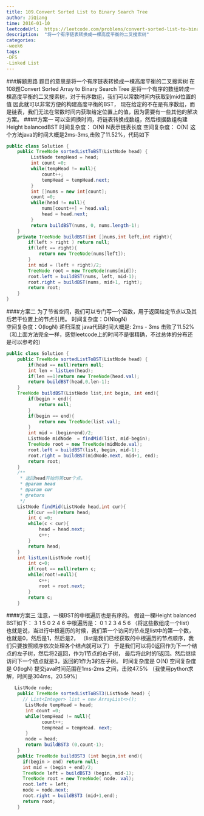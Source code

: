 ```yaml
---
title: 109.Convert Sorted List to Binary Search Tree
author: JiQiang
time: 2016-01-10
leetcodeUrl:  https://leetcode.com/problems/convert-sorted-list-to-binary-search-tree/
description:  "将一个有序链表转换成一棵高度平衡的二叉搜索树"
categories: 
-week6
tags: 
-DFS
-Linked List
---
```


###解题思路
    题目的意思是将一个有序链表转换成一棵高度平衡的二叉搜索树
    在108题Convert Sorted Array to Binary Search Tree
    是将一个有序的数组转成一棵高度平衡的二叉搜索树，对于有序数组，我们可以常数时间内获取到mid位置的值
    因此就可以非常方便的构建高度平衡的BST，
    现在给定的不在是有序数组，而是链表，我们无法在常数时间内获取给定位置上的值，因为需要有一些其他的解决方案。
####方案一
    可以空间换时间，将链表转换成数组，然后根据数组构建Height balancedBST
    时间复杂度： O(N) N表示链表长度
    空间复杂度： O(N)
    这个方法java的时间大概是2ms-3ms,击败了11.52%，代码如下
```java
public class Solution {
    public TreeNode sortedListToBST(ListNode head) {
    	 ListNode tempHead = head;
    	 int count =0;
    	 while(tempHead != null){
    		 count++;
    		 tempHead = tempHead.next;
    	 }
    	 int []nums = new int[count];
    	 count =0;
    	 while(head != null){
    		 nums[count++] = head.val;
    		 head = head.next;
    	 }
    	 return buildBST(nums, 0, nums.length-1);  
    }
	private TreeNode buildBST(int []nums,int left,int right){
		if(left > right ) return null;
		if(left == right){
			return new TreeNode(nums[left]);
		}
		int mid = (left + right)/2;
		TreeNode root = new TreeNode(nums[mid]);
		root.left = buildBST(nums, left, mid-1);
		root.right = buildBST(nums, mid+1, right);
		return root;
	}
} 
```
####方案二
    为了节省空间，我们可以专门写一个函数，用于返回给定节点以及其后若干位置上的节点引用。
    时间复杂度：O(NlogN)  
    空间复杂度：O(logN) 递归深度
    java代码时间大概是: 2ms - 3ms 击败了11.52%
    （和上面方法完全一样，感觉leetcode上的时间不是很精确，不过总体的分布还是可以参考的）
```java
public class Solution {
	public TreeNode sortedListToBST(ListNode head) {
		if(head == null)return null;
		int len = listLen(head);
		if(len ==1)return new TreeNode(head.val);
		return buildBST(head,0,len-1);
	}
	TreeNode buildBST(ListNode list,int begin, int end){
		if(begin > end){
			return null;
		}
		if(begin == end){
			return new TreeNode(list.val);
		}
		int mid = (begin+end)/2;
		ListNode midNode  = findMid(list, mid-begin);
		TreeNode root = new TreeNode(midNode.val);
		root.left = buildBST(list, begin, mid-1);
		root.right = buildBST(midNode.next, mid+1, end);
		return root;
	}
	/**
	 * 返回head开始的第cur个点。
	 * @param head
	 * @param cur
	 * @return
	 */
	ListNode findMid(ListNode head,int cur){
		if(cur ==0)return head;
		int c =0;
		while(c < cur){
			head = head.next;
			c++;
		}
		return head;
	}
	int listLen(ListNode root){
		int c=0;
		if(root == null)return c;
		while(root!=null){
			c++;
			root = root.next;
		}
		return c;
	}
```
####方案三
    注意，一棵BST的中根遍历也是有序的。
    假设一棵Height balanced BST如下：
         3
      1     5
    0   2  4  6
    中根遍历是： 0 1 2 3 4 5 6 （将这些数组成一个list）
    也就是说，当进行中根遍历的时候，我们第一个访问的节点是list中的第一个数，也就是0，然后是1，然后是2，
    （list是我们已经获取的中根遍历的节点顺序，我们只要按照顺序依次处理各个结点就可以了）
    于是我们可以将0返回作为下一个结点的左子树，然后将2返回，作为1节点的右子树，
    最后将此时的1返回。然后继续访问下一个结点就是3，返回的1作为3的左子树。
    时间复杂度是 O(N)
    空间复杂度是 O(logN)
    提交java时间范围在1ms-2ms 之间，击败47.5% （我使用python求解，时间是304ms，20.59%）
```java
   ListNode node;
    public TreeNode sortedListToBST3(ListNode head) {
      // List<Integer> list = new ArrayList<>();
       ListNode tempHead = head;
       int count =0;
       while(tempHead != null){
             count++;
             tempHead = tempHead. next;
       }
       node = head;
       return buildBST3 (0,count-1);
    }
    public TreeNode buildBST3 (int begin,int end){
      if(begin > end) return null;
      int mid = (begin + end)/2;
      TreeNode left = buildBST3 (begin, mid-1);
      TreeNode root = new TreeNode( node. val);
      root.left = left;
      node = node.next;
      root.right = buildBST3 (mid+1,end);
      return root;
    }
````
    
    





